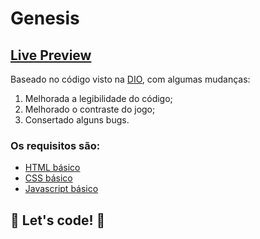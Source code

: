 # Genesis

## [Live Preview](https://edumt.github.io/genesis-dio/)

Baseado no código visto na [DIO](https://github.com/SpruceGabriela/genesis-dio), com algumas mudanças:

1. Melhorada a legibilidade do código;
2. Melhorado o contraste do jogo;
3. Consertado alguns bugs.

### Os requisitos são:

- [HTML básico](https://www.w3schools.com/html/)
- [CSS básico](https://developer.mozilla.org/pt-BR/docs/Web/CSS)
- [Javascript básico](https://developer.mozilla.org/pt-BR/docs/Web/JavaScript)

## 🚀 Let's code! 🚀
